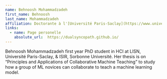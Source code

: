 ```yaml
---
name: Behnoosh Mohammadzadeh
first_name: Behnoosh
last_name: Mohammadzadeh
affiliation: Doctorante à l'[Université Paris-Saclay](https://www.universite-paris-saclay.fr/), [LISN](https://www.lisn.upsaclay.fr/), [équipe AMI](https://www.lisn.upsaclay.fr/recherche/departements-et-equipes/interaction-avec-lhumain/architectures-et-modeles-pour-linteraction-ami/)
links:
  - name: Page personelle
    absolute_url:  https://dualsyncopath.github.io/ 
---
```


Behnoosh Mohammadzadeh first year PhD student in HCI at LISN, Université Paris-Saclay, & ISIR, Sorbonne Université. Her thesis is on “Principles and Applications of Collaborative Machine Teaching” to study how a group of ML novices can collaborate to teach a machine learning model. 